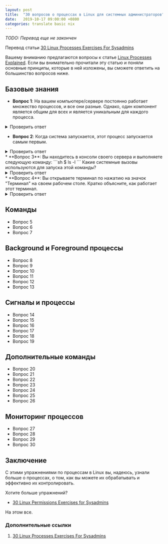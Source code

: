 ```yaml
---
layout: post
title:  "30 вопросов о процессах в Linux для системных администраторов"
date:   2019-10-17 09:00:00 +0800
categories: translate basic nix
---
```


*TODO: Перевод еще не закончен*

Перевод статьи [30 Linux Processes Exercises For Sysadmins](https://devconnected.com/30-linux-processes-exercises-for-sysadmins/)

Вашему вниманию предлагаются вопросы к статье [Linux Processes Explained](https://devconnected.com/understanding-processes-on-linux/).
Если вы внимательно прочитали эту статью и поняли основные принципы, которые в ней изложены, вы сможете ответить на большинство вопросов ниже.

## Базовые знания

* **Вопрос 1**:
На вашем компьютере/сервере постоянно работает множество процессов, и все они разные. Однако, один компонент является общим для всех и является уникальным для каждого процесса.
<details>
<summary>Проверить ответ</summary>
<p>
<code>
В Linux процесс может быть идентифицирован по PID (или ID процесса), который не может быть одинаковым для двух процессов одновременно.
</code>
</p>
</details>

* **Вопрос 2**: Когда система запускается, этот процесс запускается самым первым.
<details>
<summary>Проверить ответ</summary>
<p>
<code>
Это называется init процессом и используется для выполнения сценариев инициализации для сети, заданий или модулей. В последних (некоторых новых) дистрибутивах он был заменен процессом systemd.
</code>
</p>
</details>
* **Вопрос 3**: Вы находитесь в консоли своего сервера и выполняете следующую команду:
```sh
$ ls -l
```
Какие системные вызовы используются для запуска этой команды?
<details>
<summary>Проверить ответ</summary>
<p>
<code>
Во-первых, kernel преобразует текущий процесс (то есть интерпретатор bash) в новый процесс. Далее образ процесса bash будет заменен загруженным образом программы ls. Наконец, команда выполнена.
</code>
</p>
</details>
* **Вопрос 4**: Вы открываете терминал по нажатию на значок "Терминал" на своем рабочем столе. Кратко объясните, как работает этот терминал.
<details>
<summary>Проверить ответ</summary>
<p>
<code>
Терминал это простой интерактивный процесс, который ждет пользовательских команд. Когда команда запрошена, команда выполняется, создавая новый дочерний процесс и выполняясь в нем. В тоже время родительский процесс (то есть сам терминал) ожидает завершения дочернего процесса. Когда он завершится, родительский процесс продолжит работу.
</code>
</p>
</details>

## Команды

* Вопрос 5
* Вопрос 6
* Вопрос 7

## Background и Foreground процессы

* Вопрос 8
* Вопрос 9
* Вопрос 10
* Вопрос 11
* Вопрос 12
* Вопрос 13

## Сигналы и процессы

* Вопрос 14
* Вопрос 15
* Вопрос 16
* Вопрос 17
* Вопрос 18
* Вопрос 19

## Дополнительные команды

* Вопрос 20
* Вопрос 21
* Вопрос 22
* Вопрос 23
* Вопрос 24
* Вопрос 25
* Вопрос 26

## Мониторинг процессов

* Вопрос 27
* Вопрос 28
* Вопрос 29
* Вопрос 30

## Заключение

С этими упражнениями по процессам в Linux вы, надеюсь, узнали больше о процессах, о том, как вы можете их обрабатывать и эффективно их контролировать.

Хотите больше упражнений?
* [30 Linux Permissions Exercises for Sysadmins](https://devconnected.com/30-linux-permissions-exercises-for-sysadmins/)

На этом все.

### Дополнительные ссылки

1. [30 Linux Processes Exercises For Sysadmins](https://devconnected.com/30-linux-processes-exercises-for-sysadmins/)
